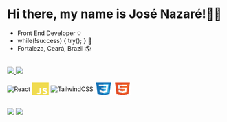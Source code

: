 # Hi there, my name is José Nazaré!👋👋

   <ul>
        <li>Front End Developer 💡 </li>
        <li>while(!success) { try(); } 🧠</li>
        <li>Fortaleza, Ceará, Brazil 🌎</li>
   </ul>
 
##

<div align="left">
  <a href="https://github.com/nazarejose"> 
     <img src="https://github-readme-stats.vercel.app/api/top-langs/?username=nazarejose&hide_progress=true&theme=tokyonight&hide_progress=true" />
  </a>
  <a href="https://github.com/nazarejose">
    <img src="https://github-readme-stats.vercel.app/api?username=nazarejose&show_icons=true&theme=tokyonight" align="top" height="auto" width="auto" /> 
  </a>
</div>


<div style="display: inline_block"><br>
  <img align="center" alt="React" height="30" width="40" src="https://cdn.jsdelivr.net/gh/devicons/devicon@latest/icons/react/react-original.svg" />
  <img align="center" alt="Js" height="30" width="40" src="https://raw.githubusercontent.com/devicons/devicon/master/icons/javascript/javascript-plain.svg">
  <img align="center" alt="TailwindCSS" height="30" width="40" src="https://cdn.jsdelivr.net/gh/devicons/devicon@latest/icons/tailwindcss/tailwindcss-original.svg" />
  <img align="center" alt="CSS" height="30" width="40" src="https://raw.githubusercontent.com/devicons/devicon/master/icons/css3/css3-original.svg">
  <img align="center" alt="HTML" height="30" width="40" src="https://raw.githubusercontent.com/devicons/devicon/master/icons/html5/html5-original.svg">         
</div>
  
  ##
  
  <div> 
  <a href = "mailto:nazarejosecontact@gmail.com"><img src="https://img.shields.io/badge/-Gmail-%23333?style=for-the-badge&logo=gmail&logoColor=white" target="_blank"></a>
  <a href="https://www.linkedin.com/in/josenazare/" target="_blank"><img src="https://img.shields.io/badge/-LinkedIn-%230077B5?style=for-the-badge&logo=linkedin&logoColor=white" target="_blank"></a> 
    
</div>

